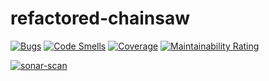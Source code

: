 # refactored-chainsaw 
[![Bugs](https://sonarcloud.io/api/project_badges/measure?project=codeiain_refactored-chainsaw&metric=bugs)](https://sonarcloud.io/dashboard?id=codeiain_refactored-chainsaw) [![Code Smells](https://sonarcloud.io/api/project_badges/measure?project=codeiain_refactored-chainsaw&metric=code_smells)](https://sonarcloud.io/dashboard?id=codeiain_refactored-chainsaw) [![Coverage](https://sonarcloud.io/api/project_badges/measure?project=codeiain_refactored-chainsaw&metric=coverage)](https://sonarcloud.io/dashboard?id=codeiain_refactored-chainsaw) [![Maintainability Rating](https://sonarcloud.io/api/project_badges/measure?project=codeiain_refactored-chainsaw&metric=sqale_rating)](https://sonarcloud.io/dashboard?id=codeiain_refactored-chainsaw)

[![sonar-scan](https://github.com/codeiain/refactored-chainsaw/actions/workflows/dotnet.yml/badge.svg)](https://github.com/codeiain/refactored-chainsaw/actions/workflows/dotnet.yml)
